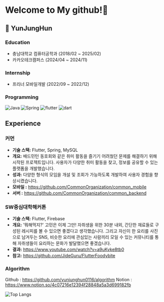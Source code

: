 # Welcome to My github!👋

## 🚀 YunJungHun

### Education
- 충남대학교 컴퓨터공학과 (2018/02 ~ 2025/02)
- 카카오테크캠퍼스 (2024/04 ~ 2024/11)

### Internship
- 프리너 모바일개발 (2022/09 ~ 2022/12)

### Programming
![Java](https://img.shields.io/badge/java-%23ED8B00.svg?style=for-the-badge&logo=openjdk&logoColor=white)
![Spring](https://img.shields.io/badge/spring-%236DB33F.svg?style=for-the-badge&logo=spring&logoColor=white)
![flutter](https://img.shields.io/badge/Flutter-02569B?style=for-the-badge&logo=flutter&logoColor=white)
![dart](https://img.shields.io/badge/Dart-0175C2?style=for-the-badge&logo=dart&logoColor=white)

## Experience

### 커먼
- **기술 스택:** Flutter, Spring, MySQL
- **개요:** 배드민턴 동호회와 같은 취미 활동을 즐기기 어려웠던 문제를 해결하기 위해 시작된 프로젝트입니다. 사용자가 다양한 취미 활동을 찾고, 정보를 공유할 수 있는 플랫폼을 개발했습니다.
- **성과:** 다양한 형식의 모임을 개설 및 조회가 가능하도록 개발하여 사용자 경험을 향상시켰습니다.
- **모바일 :** https://github.com/CommonOrganization/common_mobile
- **서버 :** https://github.com/CommonOrganization/common_backend
  
### SW중심대학해커톤
- **기술 스택:** Flutter, Firebase
- **개요:** '뭐해먹지?' 고민은 이제 그만! 자취생을 위한 30분 내외, 간단한 재료들로 구성된 레시피를 볼 수 있으면 좋겠다고 생각했습니다. 그리고 자신이 한 요리를 사진으로 남겨두는 SNS, 비슷한 요리에 관심있는 사람끼리 모일 수 있는 커뮤니티를 통해 자취생들이 요리하는 문화가 발달했으면 좋겠습니다.
- **결과:** https://www.youtube.com/watch?v=a9uKvke8tb0
- **참고:** https://github.com/JideGuru/FlutterFoodybite

### Algorithm
Github : https://github.com/yunjunghun0116/algorithm
Notion : https://www.notion.so/4c07216e12394f28848a5a3d699182fb

![Top Langs](https://github-readme-stats.vercel.app/api/top-langs/?username=yunjunghun0116&layout=compact)

